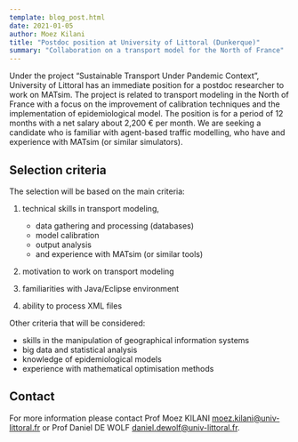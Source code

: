 ```yaml
---
template: blog_post.html
date: 2021-01-05
author: Moez Kilani
title: "Postdoc position at University of Littoral (Dunkerque)"
summary: "Collaboration on a transport model for the North of France"
---
```


Under the project “Sustainable Transport Under Pandemic Context”,
   University of Littoral has an immediate position for a postdoc researcher
   to work on MATsim. The project is related to transport modeling in the
   North of France with a focus on the improvement of calibration techniques
   and the implementation of epidemiological model.
   The position is for a period of 12 months with a net salary about 2,200
   € per month. We are seeking a candidate who is familiar with agent-based
   traffic modelling, who have and experience with MATsim (or similar
   simulators).

## Selection criteria

The selection will be based on the main criteria:

1. technical skills in transport modeling,
    * data gathering and processing (databases)
    * model calibration
    * output analysis
    * and experience with MATsim (or similar tools)

2. motivation to work on transport modeling          
3. familiarities with Java/Eclipse environment
4. ability to process XML files               

Other criteria that will be considered:
  * skills in the manipulation of geographical information systems
  * big data and statistical analysis
  * knowledge of epidemiological models
  * experience with mathematical optimisation methods

## Contact

For more information please contact Prof Moez KILANI
   <moez.kilani@univ-littoral.fr> or Prof Daniel DE WOLF
   <daniel.dewolf@univ-littoral.fr>.
